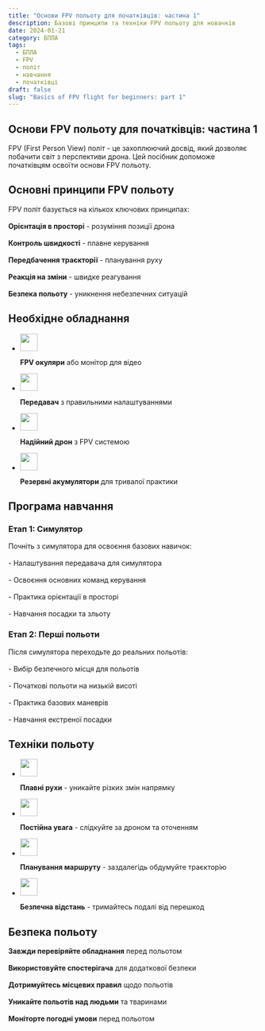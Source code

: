 ```yaml
---
title: "Основи FPV польоту для початківців: частина 1"
description: Базові принципи та техніки FPV польоту для новачків
date: 2024-01-21
category: БПЛА
tags:
  - БПЛА
  - FPV
  - політ
  - навчання
  - початківці
draft: false
slug: "Basics of FPV flight for beginners: part 1"
---
```




<section id="basics" class="scroll-mt-24">

<h1 class="text-[20px] md:text-[24px] font-[Montserrat] mb-[10px] font-medium">Основи FPV польоту для початківців: частина 1</h1>
<p class="text-[15px] md:text-[16px] font-[Montserrat]">FPV (First Person View) політ - це захоплюючий досвід, який дозволяє побачити світ з перспективи дрона. Цей посібник допоможе початківцям освоїти основи FPV польоту.
</p>

<h2 class="font-[Montserrat] text-[20px] lg:text-[24px] border-b border-[#ba0108] pb-3 font-normal mb-3 mt-[30px]">Основні принципи FPV польоту</h2>
<p class="text-[16px] font-normal font-[Montserrat]">
FPV політ базується на кількох ключових принципах:
<br />
<br />
<strong>Орієнтація в просторі</strong> - розуміння позиції дрона
<br />
<br />
<strong>Контроль швидкості</strong> - плавне керування
<br />
<br />
<strong>Передбачення траєкторії</strong> - планування руху
<br />
<br />
<strong>Реакція на зміни</strong> - швидке реагування
<br />
<br />
<strong>Безпека польоту</strong> - уникнення небезпечних ситуацій
</p>
</section>

<section id="equipment" class="mt-10 scroll-mt-24">
<h2 class="font-[Montserrat] text-[20px] lg:text-[24px] border-b border-[#ba0108] pb-3 font-normal mb-3">Необхідне обладнання</h2>
<ul class="list-disc pl-5 space-y-2 text-[#333]">
<li class="flex gap-3 items-center">
<img width="35" height="35" src="/img/list-guide-one.png" alt="" style="filter: none; box-shadow: none;" />
<p class="text-[16px] font-normal font-[Montserrat]">
<strong>FPV окуляри</strong> або монітор для відео
</p>
</li>

<li class="flex gap-3 items-center">
<img width="35" height="35" src="/img/list-guide-two.png" alt="" style="filter: none; box-shadow: none;" />
<p class="text-[16px] font-normal font-[Montserrat]">
<strong>Передавач</strong> з правильними налаштуваннями
</p>
</li>

<li class="flex gap-3 items-center">
<img width="35" height="35" src="/img/list-guide-three.png" alt="" style="filter: none; box-shadow: none;" />
<p class="text-[16px] font-normal font-[Montserrat]">
<strong>Надійний дрон</strong> з FPV системою
</p>
</li>

<li class="flex gap-3 items-center">
<img width="35" height="35" src="/img/list-guide-four.png" alt="" style="filter: none; box-shadow: none;" />
<p class="text-[16px] font-normal font-[Montserrat]">
<strong>Резервні акумулятори</strong> для тривалої практики
</p>
</li>
</ul>
</section>

<section id="training" class="scroll-mt-24 mt-10 bg-[#f5f5f5] px-[29px] py-[27px]">
<h2 class="font-[Montserrat] text-[20px] lg:text-[24px] border-b border-[#ba0108] pb-3 font-normal mb-3">Програма навчання</h2>
<h3 class="font-[Montserrat] text-[18px] font-normal mb-3">Етап 1: Симулятор</h3>
<p class="text-[16px] font-normal font-[Montserrat]">
Почніть з симулятора для освоєння базових навичок:
<br />
<br />
- Налаштування передавача для симулятора
<br />
<br />
- Освоєння основних команд керування
<br />
<br />
- Практика орієнтації в просторі
<br />
<br />
- Навчання посадки та зльоту
</p>

<h3 class="font-[Montserrat] text-[18px] font-normal mb-3 mt-6">Етап 2: Перші польоти</h3>
<p class="text-[16px] font-normal font-[Montserrat]">
Після симулятора переходьте до реальних польотів:
<br />
<br />
- Вибір безпечного місця для польотів
<br />
<br />
- Початкові польоти на низькій висоті
<br />
<br />
- Практика базових маневрів
<br />
<br />
- Навчання екстреної посадки
</p>
</section>

<section id="techniques" class="mt-10 scroll-mt-24">
<h2 class="font-[Montserrat] text-[20px] lg:text-[24px] border-b border-[#ba0108] pb-3 font-normal mb-3">Техніки польоту</h2>
<ul class="list-disc pl-5 space-y-2 text-[#333]">
<li class="flex gap-3 items-center">
<img width="35" height="35" src="/img/list-guide-one.png" alt="" style="filter: none; box-shadow: none;" />
<p class="text-[16px] font-normal font-[Montserrat]">
<strong>Плавні рухи</strong> - уникайте різких змін напрямку
</p>
</li>

<li class="flex gap-3 items-center">
<img width="35" height="35" src="/img/list-guide-two.png" alt="" style="filter: none; box-shadow: none;" />
<p class="text-[16px] font-normal font-[Montserrat]">
<strong>Постійна увага</strong> - слідкуйте за дроном та оточенням
</p>
</li>

<li class="flex gap-3 items-center">
<img width="35" height="35" src="/img/list-guide-three.png" alt="" style="filter: none; box-shadow: none;" />
<p class="text-[16px] font-normal font-[Montserrat]">
<strong>Планування маршруту</strong> - заздалегідь обдумуйте траєкторію
</p>
</li>

<li class="flex gap-3 items-center">
<img width="35" height="35" src="/img/list-guide-four.png" alt="" style="filter: none; box-shadow: none;" />
<p class="text-[16px] font-normal font-[Montserrat]">
<strong>Безпечна відстань</strong> - тримайтесь подалі від перешкод
</p>
</li>
</ul>
</section>

<section id="safety" class="mt-10 scroll-mt-24">
<h2 class="font-[Montserrat] text-[20px] lg:text-[24px] border-b border-[#ba0108] pb-3 font-normal mb-3">Безпека польоту</h2>
<p class="text-[16px] font-normal font-[Montserrat]">
<strong>Завжди перевіряйте обладнання</strong> перед польотом
<br />
<br />
<strong>Використовуйте спостерігача</strong> для додаткової безпеки
<br />
<br />
<strong>Дотримуйтесь місцевих правил</strong> щодо польотів
<br />
<br />
<strong>Уникайте польотів над людьми</strong> та тваринами
<br />
<br />
<strong>Моніторте погодні умови</strong> перед польотом
</p>
</section> 
